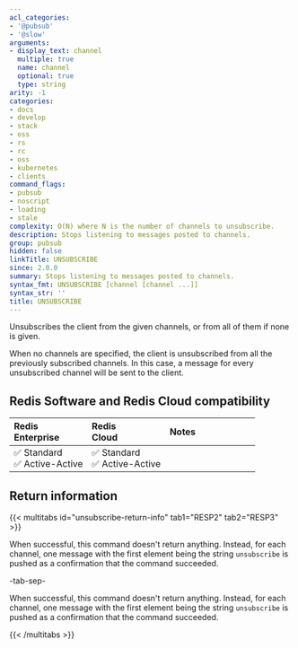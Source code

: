 ```yaml
---
acl_categories:
- '@pubsub'
- '@slow'
arguments:
- display_text: channel
  multiple: true
  name: channel
  optional: true
  type: string
arity: -1
categories:
- docs
- develop
- stack
- oss
- rs
- rc
- oss
- kubernetes
- clients
command_flags:
- pubsub
- noscript
- loading
- stale
complexity: O(N) where N is the number of channels to unsubscribe.
description: Stops listening to messages posted to channels.
group: pubsub
hidden: false
linkTitle: UNSUBSCRIBE
since: 2.0.0
summary: Stops listening to messages posted to channels.
syntax_fmt: UNSUBSCRIBE [channel [channel ...]]
syntax_str: ''
title: UNSUBSCRIBE
---
```

Unsubscribes the client from the given channels, or from all of them if none is
given.

When no channels are specified, the client is unsubscribed from all the
previously subscribed channels.
In this case, a message for every unsubscribed channel will be sent to the
client.

## Redis Software and Redis Cloud compatibility

| Redis<br />Enterprise | Redis<br />Cloud | <span style="min-width: 9em; display: table-cell">Notes</span> |
|:----------------------|:-----------------|:------|
| <span title="Supported">&#x2705; Standard</span><br /><span title="Supported"><nobr>&#x2705; Active-Active</nobr></span> | <span title="Supported">&#x2705; Standard</span><br /><span title="Supported"><nobr>&#x2705; Active-Active</nobr></span> |  |

## Return information

{{< multitabs id="unsubscribe-return-info" 
    tab1="RESP2" 
    tab2="RESP3" >}}

When successful, this command doesn't return anything. Instead, for each channel, one message with the first element being the string `unsubscribe` is pushed as a confirmation that the command succeeded.

-tab-sep-

When successful, this command doesn't return anything. Instead, for each channel, one message with the first element being the string `unsubscribe` is pushed as a confirmation that the command succeeded.

{{< /multitabs >}}
